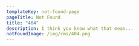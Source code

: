 ```yaml
---
templateKey: not-found-page
pageTitle: Not Found
title: "404"
description: I think you know what that mean...
notFoundImage: /img/cms/404.png
---
```

